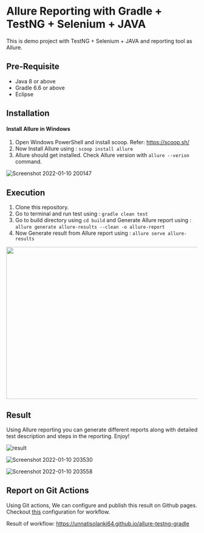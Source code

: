 # Allure Reporting with Gradle + TestNG + Selenium + JAVA
This is demo project with TestNG + Selenium + JAVA and reporting tool as Allure.

## Pre-Requisite
 - Java 8 or above
 - Gradle 6.6 or above
 - Eclipse

## Installation 
#### Install Allure in Windows
1. Open Windows PowerShell and install scoop. Refer: https://scoop.sh/ 
2. Now Install Allure using : ```scoop install allure```
3. Allure should get installed. Check Allure version with ```allure --verion``` command.

![Screenshot 2022-01-10 200147](https://user-images.githubusercontent.com/15075144/148789208-1b18736e-172d-4386-b6de-e5dc31b91f63.jpg)

## Execution
1. Clone this repository. 
2. Go to terminal and run test using : ```gradle clean test```
3. Go to build directory using ```cd build``` and Generate Allure report using : ```allure generate allure-results --clean -o allure-report```
4. Now Generate result from Allure report using : ```allure serve allure-results```
  
<img src="https://user-images.githubusercontent.com/15075144/148789118-94f8c474-53b0-4fcd-a5a4-2ed04112a962.jpg" width="800" height="400">

## Result

Using Allure reporting you can generate different reports along with detailed test description and steps in the reporting. Enjoy!

![result](https://user-images.githubusercontent.com/15075144/148792703-484e138f-3dd0-4577-801d-4fbab3a08a6a.gif)

![Screenshot 2022-01-10 203530](https://user-images.githubusercontent.com/15075144/148791526-af04c463-c277-4f54-8cdf-b5e0813150eb.jpg)

![Screenshot 2022-01-10 203558](https://user-images.githubusercontent.com/15075144/148791613-ea7d1251-2f9b-4869-9625-70390b1259d9.jpg)

## Report on Git Actions

Using Git actions, We can configure and publish this result on Github pages. Checkout [this](https://github.com/unnatisolanki64/allure-testng-gradle/blob/main/.github/workflows/gradle.yml) configuration for workflow.

Result of workflow: https://unnatisolanki64.github.io/allure-testng-gradle
